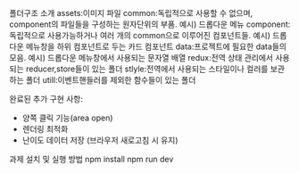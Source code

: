 폴더구조 소개
assets:이미지 파일
common:독립적으로 사용할 수 없으며, component의 파일들을 구성하는 원자단위의 부품. 예시) 드롭다운 메뉴
component:독립적으로 사용가능하거나 여러 개의 common으로 이루어진 컴포넌트들. 예시) 드롭다운 메뉴창을 하위 컴포넌트로 두는 카드 컴포넌트
data:프로젝트에 필요한 data들의 모음. 예시) 드롭다운 메뉴창에서 사용되는 문자열 배열
redux:전역 상태 관리에서 사용되는 reducer,store들이 있는 폴더
stlyle:전역에서 사용되는 스타일이나 컬러를 보관하는 폴더
utill:이벤트핸들러를 제외한 함수들이 있는 폴더

완료된 추가 구현 사항:

- 양쪽 클릭 기능(area open)
- 렌더링 최적화
- 난이도 데이터 저장 (브라우저 새로고침 시 유지)

과제 설치 및 실행 방법
npm install
npm run dev

